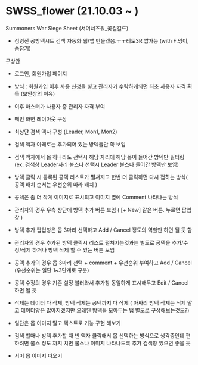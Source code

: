 # SWSS_flower (21.10.03 ~ )

Summoners War Siege Sheet (서머너즈워\_꽃길길드)

-   점령전 공방덱시트 검색 자동화 웹/앱 만들겠음.ㅜㅜ레토3R 쌉가능 (with F.멍이, 숨참기)

구상안

-   로그인, 회원가입 페이지
-   방식 : 회원가입 이후 사용 신청을 넣고 관리자가 수락하게되면 최초 사용자 자격 획득 (보안상의 이유)
-   이후 마스터가 사용자 중 관리자 자격 부여

-   메인 화면 레이아웃 구상
-   최상단 검색 액자 구성 (Leader, Mon1, Mon2)
-   검색 액자 아래로는 추가되어 있는 방덱들만 쭉 보임
-   검색 액자에서 몹 하나라도 선택시 해당 자리에 해당 몹이 들어간 방덱만 필터링 (ex: 검색창 Leader자리 불스나 선택시 Leader 불스나 들어간 방덱만 보임)
-   방덱 클릭 시 등록된 공덱 리스트가 펼쳐지고 한번 더 클릭하면 다시 접히는 방식( 공덱 배치 순서는 우선순위 따라 배치 )
-   공덱은 좀 더 작게 이미지로 표시되고 이미지 옆에 Comment 나타나는 방식

-   관리자의 경우 우측 상단에 방덱 추가 버튼 보임 ( [+ New] 같은 버튼. 누르면 팝업창 )
-   방덱 추가 팝업창은 몹 3마리 선택하고 Add / Cancel 정도의 역할만 하면 될 듯 함

-   관리자의 경우 추가된 방덱 클릭시 리스트 펼쳐지는것과는 별도로 공덱을 추가/수정/삭제 하거나 방덱 삭제 할 수 있는 버튼 보임
-   공덱 추가의 경우 몹 3마리 선택 + comment + 우선순위 부여하고 Add / Cancel (우선순위는 일단 1~3단계로 구분)
-   공덱 수정의 경우 기존 설정 불러와서 추가창 동일하게 표시해두고 Edit / Cancel 하면 될 듯
-   삭제는 데이터 다 삭제, 방덱 삭제는 공덱까지 다 삭제 ( 아싸리 방덱 삭제는 삭제 말고 데이터양은 많아지겠지만 오래된 방덱들 모아두는 탭 별도로 구성해보는것도?)

-   일단은 몹 이미지 말고 텍스트로 기능 구현 해보기
-   검색 할때나 방덱 추가할 때 빈 액자 클릭해서 몹 선택하는 방식으로 생각중인데 편하려면 불스 정도 까지 치면 불스나 이미지 나타나도록 추가 검색창 있으면 좋을 듯
-   서머 몹 이미지 따오기
